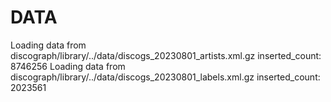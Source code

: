 
DATA
====
Loading data from discograph/library/../data/discogs_20230801_artists.xml.gz
inserted_count: 8746256
Loading data from discograph/library/../data/discogs_20230801_labels.xml.gz
inserted_count: 2023561
